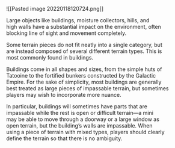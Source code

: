 ![[Pasted image 20220118120724.png]]

Large objects like buildings, moisture collectors, hills, and  
high walls have a substantial impact on the environment, often  
blocking line of sight and movement completely.  

Some terrain pieces do not fit neatly into a single category, but  
are instead composed of several different terrain types. This is  
most commonly found in buildings.  

Buildings come in all shapes and sizes, from the simple huts of  
Tatooine to the fortified bunkers constructed by the Galactic  
Empire. For the sake of simplicity, most buildings are generally  
best treated as large pieces of impassable terrain, but sometimes  
players may wish to incorporate more nuance.  

In particular, buildings will sometimes have parts that are  
impassable while the rest is open or difficult terrain—a mini  
may be able to move through a doorway or a large window as  
open terrain, but the building’s walls are impassable. When  
using a piece of terrain with mixed types, players should clearly  
define the terrain so that there is no ambiguity.
